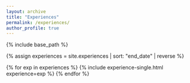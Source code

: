 ```yaml
---
layout: archive
title: "Experiences"
permalink: /experiences/
author_profile: true
---
```


{% include base_path %}

{% assign experiences = site.experiences | sort: "end_date" | reverse %}

{% for exp in experiences %}
  {% include experience-single.html experience=exp %}
{% endfor %}
